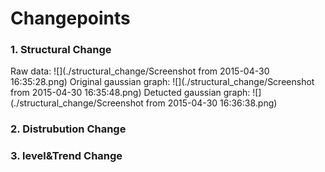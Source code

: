 # Changepoints

### 1. Structural Change
Raw data:
![](./structural_change/Screenshot from 2015-04-30 16:35:28.png)
Original gaussian graph:
![](./structural_change/Screenshot from 2015-04-30 16:35:48.png)
Detucted gaussian graph:
![](./structural_change/Screenshot from 2015-04-30 16:36:38.png)
### 2. Distrubution Change


### 3. level&Trend Change